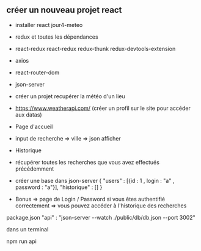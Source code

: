 ## créer un nouveau projet react 

- installer react jour4-meteo
- redux et toutes les dépendances 
- react-redux react-redux redux-thunk redux-devtools-extension
- axios
- react-router-dom
- json-server 

- créer un projet recupérer la météo d'un lieu 

- https://www.weatherapi.com/ (créer un profil sur le site pour accéder aux datas)

- Page d'accueil
- input de recherche  => ville => json afficher

- Historique
- récupérer toutes les recherches que vous avez effectués précédemment 

- créer une base dans json-server 
{
    "users" : [{id : 1 , login : "a" , password : "a"}],
    "historique" : []
}

- Bonus => page de Login / Password 
si vous êtes authentifié correctement => vous pouvez accéder à l'historique des recherches 

package.json
"api" : "json-server --watch ./public/db/db.json --port 3002"

dans un terminal

npm run api